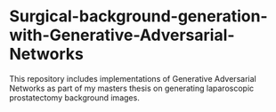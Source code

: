 # Surgical-background-generation-with-Generative-Adversarial-Networks

This repository includes implementations of Generative Adversarial Networks as part of my masters thesis on generating laparoscopic prostatectomy background images.
